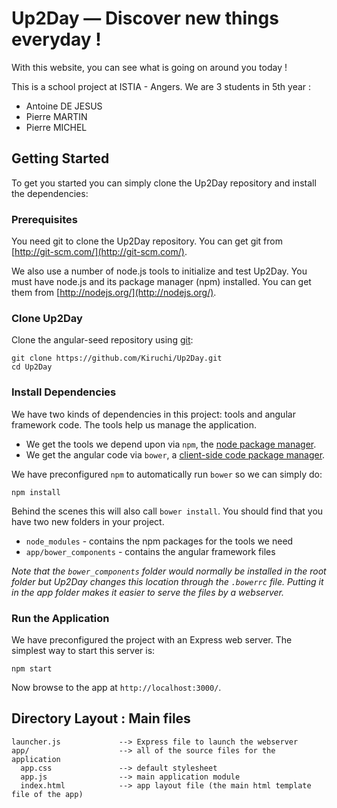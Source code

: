 # Up2Day — Discover new things everyday !

With this website, you can see what is going on around you today !

This is a school project at ISTIA - Angers.
We are 3 students in 5th year :
- Antoine DE JESUS
- Pierre MARTIN
- Pierre MICHEL

## Getting Started

To get you started you can simply clone the Up2Day repository and install the dependencies:

### Prerequisites

You need git to clone the Up2Day repository. You can get git from
[http://git-scm.com/](http://git-scm.com/).

We also use a number of node.js tools to initialize and test Up2Day. You must have node.js and
its package manager (npm) installed.  You can get them from [http://nodejs.org/](http://nodejs.org/).

### Clone Up2Day

Clone the angular-seed repository using [git][git]:

```
git clone https://github.com/Kiruchi/Up2Day.git
cd Up2Day
```

### Install Dependencies

We have two kinds of dependencies in this project: tools and angular framework code.  The tools help
us manage the application.

* We get the tools we depend upon via `npm`, the [node package manager][npm].
* We get the angular code via `bower`, a [client-side code package manager][bower].

We have preconfigured `npm` to automatically run `bower` so we can simply do:

```
npm install
```

Behind the scenes this will also call `bower install`.  You should find that you have two new
folders in your project.

* `node_modules` - contains the npm packages for the tools we need
* `app/bower_components` - contains the angular framework files

*Note that the `bower_components` folder would normally be installed in the root folder but
Up2Day changes this location through the `.bowerrc` file.  Putting it in the app folder makes
it easier to serve the files by a webserver.*

### Run the Application

We have preconfigured the project with an Express web server.  The simplest way to start
this server is:

```
npm start
```

Now browse to the app at `http://localhost:3000/`.

## Directory Layout : Main files

```
launcher.js             --> Express file to launch the webserver
app/                    --> all of the source files for the application
  app.css               --> default stylesheet
  app.js                --> main application module
  index.html            --> app layout file (the main html template file of the app)
```

[git]: http://git-scm.com/
[bower]: http://bower.io
[npm]: https://www.npmjs.org/
[node]: http://nodejs.org
